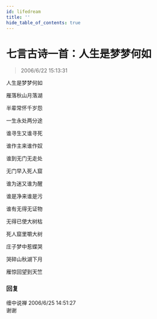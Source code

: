 ```yaml
---
id: lifedream
title: ''
hide_table_of_contents: true
---
```


# 七言古诗一首：人生是梦梦何如

> 2006/6/22 15:13:31

<div style={{fontSize: 'x-large', fontWeight: 'normal', textAlign: 'center'}}>

人生是梦梦何如

雁落秋山月落湖

半辈常怀千岁怨

一生永处两分途

谁寻生又谁寻死

谁作主来谁作奴

谁到无门无走处

无门早入死人窟

谁为迷又谁为醒

谁是净来谁是污

谁有无得无证物

无得已使大树枯

死人窟里嚼大树

庄子梦中惹蝶哭

哭碎山秋湖下月

雁惊回望到天竺
</div>

### 回复

<div class='blog-comment'>
<span class='blog-comment-chan'>缠中说禅</span> 2006/6/25 14:51:27<br/>
谢谢
</div>